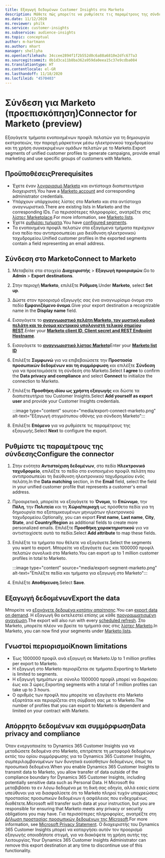 ```yaml
---
title: Εξαγωγή δεδομένων Customer Insights στο Marketo
description: Μάθετε πώς μπορείτε να ρυθμίσετε τις παραμέτρους της σύνδεσης στο Marketo.
ms.date: 11/12/2020
ms.reviewer: philk
ms.service: customer-insights
ms.subservice: audience-insights
ms.topic: conceptual
author: m-hartmann
ms.author: mhart
manager: shellyha
ms.openlocfilehash: 34ccee2894f1f2b552d0c6a88a6810e2dfc677a3
ms.sourcegitcommit: 0b1d3ca11b8ba362a959da0eea15c37e9cdba084
ms.translationtype: HT
ms.contentlocale: el-GR
ms.lasthandoff: 11/18/2020
ms.locfileid: "4570403"
---
```

# <a name="connector-for-marketo-preview"></a><span data-ttu-id="a559b-103">Σύνδεση για Marketo (προεπισκόπηση)</span><span class="sxs-lookup"><span data-stu-id="a559b-103">Connector for Marketo (preview)</span></span>

<span data-ttu-id="a559b-104">Εξαγάγετε τμήματα ενοποιημένων προφίλ πελατών για τη δημιουργία εκστρατειών, την παροχή μάρκετινγκ μέσω ηλεκτρονικού ταχυδρομείου και τη χρήση συγκεκριμένων ομάδων πελατών με το Marketo.</span><span class="sxs-lookup"><span data-stu-id="a559b-104">Export segments of unified customer profiles to generate campaigns, provide email marketing and use specific groups of customers with Marketo.</span></span>

## <a name="prerequisites"></a><span data-ttu-id="a559b-105">Προϋποθέσεις</span><span class="sxs-lookup"><span data-stu-id="a559b-105">Prerequisites</span></span>

-   <span data-ttu-id="a559b-106">Έχετε έναν [λογαριασμό Marketo](https://login.marketo.com/) και αντίστοιχα διαπιστευτήρια διαχειριστή.</span><span class="sxs-lookup"><span data-stu-id="a559b-106">You have a [Marketo account](https://login.marketo.com/) and corresponding administrator credentials.</span></span>
-   <span data-ttu-id="a559b-107">Υπάρχουν υπάρχουσες λίστες στο Marketo και στα αντίστοιχα αναγνωριστικά.</span><span class="sxs-lookup"><span data-stu-id="a559b-107">There are existing lists in Marketo and the corresponding IDs.</span></span> <span data-ttu-id="a559b-108">Για περισσότερες πληροφορίες, ανατρέξτε στις [λίστες Marketplace](https://docs.marketo.com/display/public/DOCS/Understanding+Static+Lists).</span><span class="sxs-lookup"><span data-stu-id="a559b-108">For more information, see [Marketo lists](https://docs.marketo.com/display/public/DOCS/Understanding+Static+Lists).</span></span>
-   <span data-ttu-id="a559b-109">Έχετε [ρυθμίσει τμήματα](segments.md).</span><span class="sxs-lookup"><span data-stu-id="a559b-109">You have [configured segments](segments.md).</span></span>
-   <span data-ttu-id="a559b-110">Τα ενοποιημένα προφίλ πελατών στα εξαγόμενα τμήματα περιέχουν ένα πεδίο που αντιπροσωπεύει μια διεύθυνση ηλεκτρονικού ταχυδρομείου.</span><span class="sxs-lookup"><span data-stu-id="a559b-110">Unified customer profiles in the exported segments contain a field representing an email address.</span></span>

## <a name="connect-to-marketo"></a><span data-ttu-id="a559b-111">Σύνδεση στο Marketo</span><span class="sxs-lookup"><span data-stu-id="a559b-111">Connect to Marketo</span></span>

1. <span data-ttu-id="a559b-112">Μεταβείτε στα στοιχεία **Διαχειριστής** > **Εξαγωγή προορισμών**.</span><span class="sxs-lookup"><span data-stu-id="a559b-112">Go to **Admin** > **Export destinations**.</span></span>

1. <span data-ttu-id="a559b-113">Στην περιοχή **Marketo**, επιλέξτε **Ρύθμιση**.</span><span class="sxs-lookup"><span data-stu-id="a559b-113">Under **Marketo**, select **Set up**.</span></span>

1. <span data-ttu-id="a559b-114">Δώστε στον προορισμό εξαγωγής σας ένα αναγνωρίσιμο όνομα στο πεδίο **Εμφανιζόμενο όνομα**.</span><span class="sxs-lookup"><span data-stu-id="a559b-114">Give your export destination a recognizable name in the **Display name** field.</span></span>

1. <span data-ttu-id="a559b-115">Εισαγάγετε το **[αναγνωριστικό πελάτη Marketo, τον μυστικό κωδικό πελάτη και το όνομα κεντρικού υπολογιστή τελικού σημείου REST](https://developers.marketo.com/rest-api/authentication/)**.</span><span class="sxs-lookup"><span data-stu-id="a559b-115">Enter your **[Marketo client ID, Client secret and REST Endpoint Hostname](https://developers.marketo.com/rest-api/authentication/)**.</span></span>

1. <span data-ttu-id="a559b-116">Εισαγάγετε το **[αναγνωριστικό λίστας Marketo](https://docs.marketo.com/display/public/DOCS/Understanding+Static+Lists)**</span><span class="sxs-lookup"><span data-stu-id="a559b-116">Enter your **[Marketo list ID](https://docs.marketo.com/display/public/DOCS/Understanding+Static+Lists)**</span></span> 

1. <span data-ttu-id="a559b-117">Επιλέξτε **Συμφωνώ** για να επιβεβαιώσετε την **Προστασία προσωπικών δεδομένων και τη συμμόρφωση** και επιλέξτε **Σύνδεση** για να προετοιμάσετε τη σύνδεση στο Marketo.</span><span class="sxs-lookup"><span data-stu-id="a559b-117">Select **I agree** to confirm the **Data privacy and compliance** and select **Connect** to initialize the connection to Marketo.</span></span>

1. <span data-ttu-id="a559b-118">Επιλέξτε **Προσθήκη ιδίου ως χρήστη εξαγωγής** και δώστε τα διαπιστευτήρια του Customer Insights.</span><span class="sxs-lookup"><span data-stu-id="a559b-118">Select **Add yourself as export user** and provide your Customer Insights credentials.</span></span>

   :::image type="content" source="media/export-connect-marketo.png" alt-text="Εξαγωγή στιγμιότυπου οθόνης για σύνδεση Marketo":::

1. <span data-ttu-id="a559b-120">Επιλέξτε **Επόμενο** για να ρυθμίσετε τις παραμέτρους της εξαγωγής.</span><span class="sxs-lookup"><span data-stu-id="a559b-120">Select **Next** to configure the export.</span></span>

## <a name="configure-the-connector"></a><span data-ttu-id="a559b-121">Ρυθμίστε τις παραμέτρους της σύνδεσης</span><span class="sxs-lookup"><span data-stu-id="a559b-121">Configure the connector</span></span>

1. <span data-ttu-id="a559b-122">Στην ενότητα **Αντιστοίχιση δεδομένων**, στο πεδίο **Ηλεκτρονικό ταχυδρομείο**, επιλέξτε το πεδίο στο ενοποιημένο προφίλ πελάτη που αντιπροσωπεύει τη διεύθυνση ηλεκτρονικού ταχυδρομείου ενός πελάτη.</span><span class="sxs-lookup"><span data-stu-id="a559b-122">In the **Data matching** section, in the **Email** field, select the field in your unified customer profile that represents a customer's email address.</span></span> 

1. <span data-ttu-id="a559b-123">Προαιρετικά, μπορείτε να εξαγάγετε το **Όνομα**, το **Επώνυμο**, την **Πόλη**, την **Πολιτεία** και τη **Χώρα/περιοχή** ως πρόσθετα πεδία για τη δημιουργία πιο εξατομικευμένων μηνυμάτων ηλεκτρονικού ταχυδρομείου.</span><span class="sxs-lookup"><span data-stu-id="a559b-123">Optionally, you can export **First name**, **Last name**, **City**, **State**, and **Country/Region**  as additional fields to create more personalized emails.</span></span> <span data-ttu-id="a559b-124">Επιλέξτε **Προσθήκη χαρακτηριστικού** για να αντιστοιχίσετε αυτά τα πεδία.</span><span class="sxs-lookup"><span data-stu-id="a559b-124">Select **Add attribute** to map these fields.</span></span>

1. <span data-ttu-id="a559b-125">Επιλέξτε τα τμήματα που θέλετε να εξαγάγετε.</span><span class="sxs-lookup"><span data-stu-id="a559b-125">Select the segments you want to export.</span></span> <span data-ttu-id="a559b-126">Μπορείτε να εξαγάγετε έως και 1000000 προφίλ πελατών συνολικά στο Marketo.</span><span class="sxs-lookup"><span data-stu-id="a559b-126">You can export up to 1 million customer profiles in total to Marketo.</span></span>

   :::image type="content" source="media/export-segment-marketo.png" alt-text="Επιλέξτε πεδία και τμήματα για εξαγωγή στο Marketo":::

1. <span data-ttu-id="a559b-128">Επιλέξτε **Αποθήκευση**.</span><span class="sxs-lookup"><span data-stu-id="a559b-128">Select **Save**.</span></span>

## <a name="export-the-data"></a><span data-ttu-id="a559b-129">Εξαγωγή δεδομένων</span><span class="sxs-lookup"><span data-stu-id="a559b-129">Export the data</span></span>

<span data-ttu-id="a559b-130">Μπορείτε να [εξαγάγετε δεδομένα κατόπιν απαίτησης](export-destinations.md).</span><span class="sxs-lookup"><span data-stu-id="a559b-130">You can [export data on demand](export-destinations.md).</span></span> <span data-ttu-id="a559b-131">Η εξαγωγή θα εκτελεστεί επίσης με κάθε [προγραμματισμένη ανανέωση](system.md#schedule-tab).</span><span class="sxs-lookup"><span data-stu-id="a559b-131">The export will also run with every [scheduled refresh](system.md#schedule-tab).</span></span> <span data-ttu-id="a559b-132">Στο Marketo, μπορείτε πλέον να βρείτε τα τμήματά σας στις [λίστες Marketo](ttps://docs.marketo.com/display/public/DOCS/Understanding+Static+Lists).</span><span class="sxs-lookup"><span data-stu-id="a559b-132">In Marketo, you can now find your segments under [Marketo lists](ttps://docs.marketo.com/display/public/DOCS/Understanding+Static+Lists).</span></span>

## <a name="known-limitations"></a><span data-ttu-id="a559b-133">Γνωστοί περιορισμοί</span><span class="sxs-lookup"><span data-stu-id="a559b-133">Known limitations</span></span>

- <span data-ttu-id="a559b-134">Έως 1000000 προφίλ ανά εξαγωγή σε Marketo.</span><span class="sxs-lookup"><span data-stu-id="a559b-134">Up to 1 million profiles per export to Marketo.</span></span>
- <span data-ttu-id="a559b-135">Η εξαγωγή στο Marketo περιορίζεται σε τμήματα.</span><span class="sxs-lookup"><span data-stu-id="a559b-135">Exporting to Marketo is limited to segments.</span></span>
- <span data-ttu-id="a559b-136">Η εξαγωγή τμημάτων με σύνολο 1000000 προφίλ μπορεί να διαρκέσει έως και 3 ώρες.</span><span class="sxs-lookup"><span data-stu-id="a559b-136">Exporting segments with a total of 1 million profiles can take up to 3 hours.</span></span> 
- <span data-ttu-id="a559b-137">Ο αριθμός των προφίλ που μπορείτε να εξαγάγετε στο Marketo εξαρτάται και περιορίζεται στη σύμβασή σας με το Marketo.</span><span class="sxs-lookup"><span data-stu-id="a559b-137">The number of profiles that you can export to Marketo is dependent and limited on your contract with Marketo.</span></span>

## <a name="data-privacy-and-compliance"></a><span data-ttu-id="a559b-138">Απόρρητο δεδομένων και συμμόρφωση</span><span class="sxs-lookup"><span data-stu-id="a559b-138">Data privacy and compliance</span></span>

<span data-ttu-id="a559b-139">Όταν ενεργοποιείτε το Dynamics 365 Customer Insights για να μεταδώσετε δεδομένα στο Marketo, επιτρέπετε τη μεταφορά δεδομένων εκτός του ορίου συμμόρφωσης για το Dynamics 365 Customer Insights, συμπεριλαμβανομένων των δυνητικά ευαίσθητων δεδομένων, όπως τα προσωπικά δεδομένα.</span><span class="sxs-lookup"><span data-stu-id="a559b-139">When you enable Dynamics 365 Customer Insights to transmit data to Marketo, you allow transfer of data outside of the compliance boundary for Dynamics 365 Customer Insights, including potentially sensitive data such as Personal Data.</span></span> <span data-ttu-id="a559b-140">Η Microsoft θα μεταβιβάσει τα εν λόγω δεδομένα με τη δική σας οδηγία, αλλά εσείς είστε υπεύθυνοι για να διασφαλίσετε ότι το Marketo πληροί τυχόν υποχρεώσεις προστασίας προσωπικών δεδομένων ή ασφάλειας που ενδεχομένως διαθέτετε.</span><span class="sxs-lookup"><span data-stu-id="a559b-140">Microsoft will transfer such data at your instruction, but you are responsible for ensuring that Marketo meets any privacy or security obligations you may have.</span></span> <span data-ttu-id="a559b-141">Για περισσότερες πληροφορίες, ανατρέξτε στη [Δήλωση προστασίας προσωπικών δεδομένων της Microsoft](https://go.microsoft.com/fwlink/?linkid=396732).</span><span class="sxs-lookup"><span data-stu-id="a559b-141">For more information, see [Microsoft Privacy Statement](https://go.microsoft.com/fwlink/?linkid=396732).</span></span>
<span data-ttu-id="a559b-142">Ο διαχειριστής του Dynamics 365 Customer Insights μπορεί να καταργήσει αυτόν τον προορισμό εξαγωγής οποιαδήποτε στιγμή, για να διακόψετε τη χρήση αυτής της λειτουργίας.</span><span class="sxs-lookup"><span data-stu-id="a559b-142">Your Dynamics 365 Customer Insights Administrator can remove this export destination at any time to discontinue use of this functionality.</span></span>
